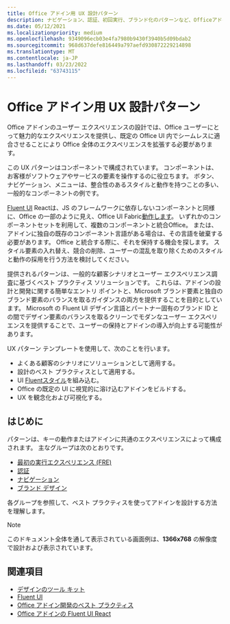 ```yaml
---
title: Office アドイン用 UX 設計パターン
description: ナビゲーション、認証、初回実行、ブランド化のパターンなど、Officeアドインの UI デザイン パターンの概要を確認します。
ms.date: 05/12/2021
ms.localizationpriority: medium
ms.openlocfilehash: 9349096ecb03e4fa7980b9430f3940b5d09bdab2
ms.sourcegitcommit: 968d637defe816449a797aefd930872229214898
ms.translationtype: MT
ms.contentlocale: ja-JP
ms.lasthandoff: 03/23/2022
ms.locfileid: "63743115"
---
```

# <a name="ux-design-patterns-for-office-add-ins"></a>Office アドイン用 UX 設計パターン

Office アドインのユーザー エクスペリエンスの設計では、Office ユーザーにとって魅力的なエクスペリエンスを提供し、既定の Office UI 内でシームレスに適合させることにより Office 全体のエクスペリエンスを拡張する必要があります。  

この UX パターンはコンポーネントで構成されています。 コンポーネントは、お客様がソフトウェアやサービスの要素を操作するのに役立ちます。 ボタン、ナビゲーション、メニューは、整合性のあるスタイルと動作を持つことの多い、一般的なコンポーネントの例です。

[Fluent UI](using-office-ui-fabric-react.md) Reactは、JS のフレームワークに依存しないコンポーネントと同様に、Office の一部のように見え、Office UI Fabric[動作します](fabric-core.md)。 いずれかのコンポーネントセットを利用して、複数のコンポーネントと統合Office。 または、アドインに独自の既存のコンポーネント言語がある場合は、その言語を破棄する必要があります。 Office と統合する際に、それを保持する機会を探します。 スタイル要素の入れ替え、競合の削除、ユーザーの混乱を取り除くためのスタイルと動作の採用を行う方法を検討してください。

提供されるパターンは、一般的な顧客シナリオとユーザー エクスペリエンス調査に基づくベスト プラクティス ソリューションです。 これらは、アドインの設計と開発に関する簡単なエントリ ポイントと、Microsoft ブランド要素と独自のブランド要素のバランスを取るガイダンスの両方を提供することを目的としています。 Microsoft の Fluent UI デザイン言語とパートナー固有のブランド ID との間でデザイン要素のバランスを取るクリーンでモダンなユーザー エクスペリエンスを提供することで、ユーザーの保持とアドインの導入が向上する可能性があります。

UX パターン テンプレートを使用して、次のことを行います。

* よくある顧客のシナリオにソリューションとして適用する。
* 設計のベスト プラクティスとして適用する。
* UI [Fluentスタイル](https://developer.microsoft.com/fluentui#/get-started)を組み込む。
* Office の既定の UI に視覚的に溶け込むアドインをビルドする。
* UX を観念化および可視化する。

## <a name="getting-started"></a>はじめに

パターンは、キーの動作またはアドインに共通のエクスペリエンスによって構成されます。 主なグループは次のとおりです。

* [最初の実行エクスペリエンス (FRE)](../design/first-run-experience-patterns.md)
* [認証](../design/authentication-patterns.md)
* [ナビゲーション](../design/navigation-patterns.md)
* [ブランド デザイン](../design/branding-patterns.md)

各グループを参照して、ベスト プラクティスを使ってアドインを設計する方法を理解します。

> [!NOTE]
> このドキュメント全体を通して表示されている画面例は、**1366x768** の解像度で設計および表示されています。

## <a name="see-also"></a>関連項目

* [デザインのツール キット](design-toolkits.md)
* [Fluent UI](https://developer.microsoft.com/fluentui#)
* [Office アドイン開発のベスト プラクティス](../concepts/add-in-development-best-practices.md)
* [Office アドインの Fluent UI React](using-office-ui-fabric-react.md)

